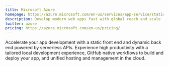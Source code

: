 ```yaml
---
title: Microsoft Azure
homepage: https://azure.microsoft.com/en-us/services/app-service/static/
description: Develop modern web apps fast with global reach and scale
twitter: azure
pricing: https://azure.microsoft.com/en-us/pricing/
---
```


Accelerate your app development with a static front end and dynamic back end powered by serverless APIs. Experience high productivity with a tailored local development experience, GitHub native workflows to build and deploy your app, and unified hosting and management in the cloud.